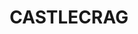 ---
lastmod: '2025-04-06T06:05:20+00:00'
latitude: -33.800881
layout: suburb
longitude: 151.202715
postcode: '2068'
state: NSW
title: CASTLECRAG
url: /nsw/castlecrag/
---